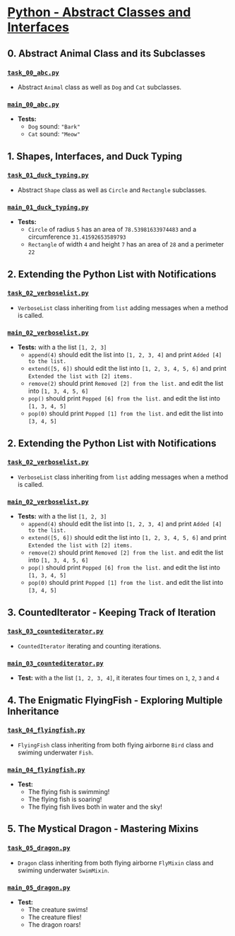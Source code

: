# [Python - Abstract Classes and Interfaces](https://intranet.hbtn.io/projects/3104)

## 0. Abstract Animal Class and its Subclasses
### [`task_00_abc.py`](task_00_abc.py)
* Abstract `Animal` class as well as `Dog` and `Cat` subclasses.
### [`main_00_abc.py`](main_00_abc.py)
* **Tests:**
    * `Dog` sound: `"Bark"`
    * `Cat` sound: `"Meow"`

## 1. Shapes, Interfaces, and Duck Typing
### [`task_01_duck_typing.py`](task_01_duck_typing.py)
* Abstract `Shape` class as well as `Circle` and `Rectangle` subclasses.
### [`main_01_duck_typing.py`](main_01_duck_typing.py)
* **Tests:**
    * `Circle` of radius `5` has an area of `78.53981633974483` and a circumference `31.41592653589793`
    * `Rectangle` of width `4` and height `7` has an area of `28` and a perimeter `22`

## 2. Extending the Python List with Notifications
### [`task_02_verboselist.py`](task_02_verboselist.py)
* `VerboseList` class inheriting from `list` adding messages when a method is called.
### [`main_02_verboselist.py`](main_02_verboselist.py)
* **Tests:** with a the list `[1, 2, 3]`
    * `append(4)` should edit the list into `[1, 2, 3, 4]` and print `Added [4] to the list.`
    * `extend([5, 6])` should edit the list into `[1, 2, 3, 4, 5, 6]` and print `Extended the list with [2] items.`
    * `remove(2)` should print `Removed [2] from the list.` and edit the list into `[1, 3, 4, 5, 6]`
    * `pop()` should print `Popped [6] from the list.` and edit the list into `[1, 3, 4, 5]`
    * `pop(0)` should print `Popped [1] from the list.` and edit the list into `[3, 4, 5]`

## 2. Extending the Python List with Notifications
### [`task_02_verboselist.py`](task_02_verboselist.py)
* `VerboseList` class inheriting from `list` adding messages when a method is called.
### [`main_02_verboselist.py`](main_02_verboselist.py)
* **Tests:** with a the list `[1, 2, 3]`
    * `append(4)` should edit the list into `[1, 2, 3, 4]` and print `Added [4] to the list.`
    * `extend([5, 6])` should edit the list into `[1, 2, 3, 4, 5, 6]` and print `Extended the list with [2] items.`
    * `remove(2)` should print `Removed [2] from the list.` and edit the list into `[1, 3, 4, 5, 6]`
    * `pop()` should print `Popped [6] from the list.` and edit the list into `[1, 3, 4, 5]`
    * `pop(0)` should print `Popped [1] from the list.` and edit the list into `[3, 4, 5]`

## 3. CountedIterator - Keeping Track of Iteration
### [`task_03_countediterator.py`](task_03_countediterator.py)
* `CountedIterator` iterating and counting iterations.
### [`main_03_countediterator.py`](main_03_countediterator.py)
* **Test:** with a the list `[1, 2, 3, 4]`, it iterates four times on `1`, `2`, `3` and `4`

## 4. The Enigmatic FlyingFish - Exploring Multiple Inheritance
### [`task_04_flyingfish.py`](task_04_flyingfish.py)
* `FlyingFish` class inheriting from both flying airborne `Bird` class and swiming underwater `Fish`.
### [`main_04_flyingfish.py`](main_04_flyingfish.py)
* **Test:**
    * The flying fish is swimming!
    * The flying fish is soaring!
    * The flying fish lives both in water and the sky!

## 5. The Mystical Dragon - Mastering Mixins
### [`task_05_dragon.py`](task_05_dragon.py)
* `Dragon` class inheriting from both flying airborne `FlyMixin` class and swiming underwater `SwimMixin`.
### [`main_05_dragon.py`](main_05_dragon.py)
* **Test:**
    * The creature swims!
    * The creature flies!
    * The dragon roars!
